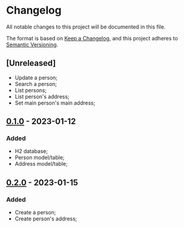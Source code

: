 # Changelog

All notable changes to this project will be documented in this file.

The format is based on [Keep a Changelog](https://keepachangelog.com/en/1.0.0/),
and this project adheres to [Semantic Versioning](https://semver.org/spec/v2.0.0.html).

## [Unreleased]
* Update a person;
* Search a person;
* List persons;
* List person's address;
* Set main person's main address;

## [0.1.0]() - 2023-01-12
### Added
* H2 database;
* Person model/table;
* Address model/table;

## [0.2.0]() - 2023-01-15
### Added
* Create a person;
* Create person's address;
